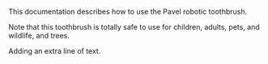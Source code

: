 This documentation describes how to use the Pavel robotic toothbrush. 

Note that this toothbrush is totally safe to use for children, adults, pets, and wildlife, and trees. 

Adding an extra line of text. 
